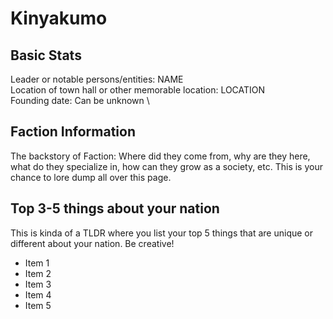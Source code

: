 # Kinyakumo

## Basic Stats

Leader or notable persons/entities: NAME\
Location of town hall or other memorable location: LOCATION\
Founding date: Can be unknown \


## Faction Information

The backstory of Faction: Where did they come from, why are they here, what do they specialize in, how can they grow as a society, etc. This is your chance to lore dump all over this page.



## Top 3-5 things about your nation

This is kinda of a TLDR where you list your top 5 things that are unique or different about your nation. Be creative!

* Item 1
* Item 2
* Item 3
* Item 4
* Item 5
